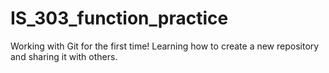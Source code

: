 # IS_303_function_practice
Working with Git for the first time! Learning how to create a new repository and sharing it with others.
